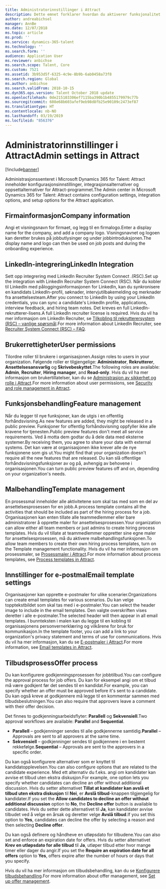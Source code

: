 ```yaml
---
title: Administratorinnstillinger i Attract
description: Dette emnet forklarer hvordan du aktiverer funksjonalitet for organisasjoner og brukere i Attract.
author: andreabichsel
manager: AnnBe
ms.date: 12/07/2018
ms.topic: article
ms.prod: ''
ms.service: dynamics-365-talent
ms.technology: ''
ms.search.form: ''
audience: Application User
ms.reviewer: anbichse
ms.search.scope: Talent, Core
ms.custom: 7521
ms.assetid: 3b953d5f-6325-4c9e-8b9b-6ab0458a73f8
ms.search.region: Global
ms.author: anbichse
ms.search.validFrom: 2018-10-15
ms.dyn365.ops.version: Talent October 2018 update
ms.openlocfilehash: 0de215103306ef7115ba390b1b4855179979c77b
ms.sourcegitcommit: 608e68b603afef9eb98d8fb25e90109c2473ef87
ms.translationtype: HT
ms.contentlocale: nb-NO
ms.lasthandoff: 03/19/2019
ms.locfileid: "856376"
---
```

# <a name="admin-settings-in-attract"></a><span data-ttu-id="b9f9f-103">Administratorinnstillinger i Attract</span><span class="sxs-lookup"><span data-stu-id="b9f9f-103">Admin settings in Attract</span></span>
[!include[banner](../includes/banner.md)]

<span data-ttu-id="b9f9f-104">Administrasjonssenteret i Microsoft Dynamics 365 for Talent: Attract inneholder konfigurasjonsinnstillinger, integrasjonsalternativer og oppsettalternativer for Attract-programmet.</span><span class="sxs-lookup"><span data-stu-id="b9f9f-104">The Admin center in Microsoft Dynamics 365 for Talent: Attract contains configuration settings, integration options, and setup options for the Attract application.</span></span>

## <a name="company-information"></a><span data-ttu-id="b9f9f-105">Firmainformasjon</span><span class="sxs-lookup"><span data-stu-id="b9f9f-105">Company information</span></span>

<span data-ttu-id="b9f9f-106">Angi et visningsnavn for firmaet, og legg til en firmalogo.</span><span class="sxs-lookup"><span data-stu-id="b9f9f-106">Enter a display name for the company, and add a company logo.</span></span> <span data-ttu-id="b9f9f-107">Visningsnavnet og logoen kan deretter brukes på jobbutlysinger og under jobbintroduksjonen.</span><span class="sxs-lookup"><span data-stu-id="b9f9f-107">The display name and logo can then be used on job posts and during the onboarding experience.</span></span>

## <a name="linkedin-integration"></a><span data-ttu-id="b9f9f-108">LinkedIn-integrering</span><span class="sxs-lookup"><span data-stu-id="b9f9f-108">LinkedIn Integration</span></span>

<span data-ttu-id="b9f9f-109">Sett opp integrering med LinkedIn Recruiter System Connect .(RSC).</span><span class="sxs-lookup"><span data-stu-id="b9f9f-109">Set up the integration with LinkedIn Recruiter System Connect (RSC).</span></span> <span data-ttu-id="b9f9f-110">Når du kobler til LinkedIn med påloggingsinformasjonen for LinkedIn, kan du synkronisere en kandidats LinkedIn-profil, søknader, intervjutilbakemelding og merknader fra ansettelsesteam.</span><span class="sxs-lookup"><span data-stu-id="b9f9f-110">After you connect to LinkedIn by using your LinkedIn credentials, you can sync a candidate's LinkedIn profile, applications, interview feedback, and hiring team notes.</span></span> <span data-ttu-id="b9f9f-111">Det kreves en full LinkedIn-rekrutterer-lisens.</span><span class="sxs-lookup"><span data-stu-id="b9f9f-111">A full LinkedIn recruiter license is required.</span></span> <span data-ttu-id="b9f9f-112">Hvis du vil ha mer informasjon om LinkedIn Recruiter, se [Tilkobling til rekrutterersystem (RSC) – vanlige spørsmål](https://www.linkedin.com/help/recruiter/answer/90483).</span><span class="sxs-lookup"><span data-stu-id="b9f9f-112">For more information about LinkedIn Recruiter, see [Recruiter System Connect (RSC) – FAQ](https://www.linkedin.com/help/recruiter/answer/90483).</span></span>

## <a name="user-permissions"></a><span data-ttu-id="b9f9f-113">Brukerrettigheter</span><span class="sxs-lookup"><span data-stu-id="b9f9f-113">User permissions</span></span>

<span data-ttu-id="b9f9f-114">Tilordne roller til brukere i organisasjonen.</span><span class="sxs-lookup"><span data-stu-id="b9f9f-114">Assign roles to users in your organization.</span></span> <span data-ttu-id="b9f9f-115">Følgende roller er tilgjengelige: **Administrator**, **Rekrutterer**, **Ansettelsesansvarlig** og **Skrivebeskyttet**.</span><span class="sxs-lookup"><span data-stu-id="b9f9f-115">The following roles are available: **Admin**, **Recruiter**, **Hiring manager**, and **Read-only**.</span></span> <span data-ttu-id="b9f9f-116">Hvis du vil ha mer informasjon om brukertillatelser, kan du se [Administrasjon av sikkerhet og rolle i Attract](./security-attract.md).</span><span class="sxs-lookup"><span data-stu-id="b9f9f-116">For more information about user permissions, see [Security and role management in Attract](./security-attract.md).</span></span>

## <a name="feature-management"></a><span data-ttu-id="b9f9f-117">Funksjonsbehandling</span><span class="sxs-lookup"><span data-stu-id="b9f9f-117">Feature management</span></span>

<span data-ttu-id="b9f9f-118">Når du legger til nye funksjoner, kan de utgis i en offentlig forhåndsvisning.</span><span class="sxs-lookup"><span data-stu-id="b9f9f-118">As new features are added, they might be released in a public preview.</span></span> <span data-ttu-id="b9f9f-119">Funksjoner for offentlig forhåndsvisning oppfyller ikke alle kravene for tjenesten.</span><span class="sxs-lookup"><span data-stu-id="b9f9f-119">Public preview features don't meet all service requirements.</span></span> <span data-ttu-id="b9f9f-120">Ved å motta dem godtar du å dele data med eksterne systemer.</span><span class="sxs-lookup"><span data-stu-id="b9f9f-120">By receiving them, you agree to share your data with external systems.</span></span> <span data-ttu-id="b9f9f-121">Det kan være at organisasjonen ikke krever alle de nye funksjonene som gis ut.</span><span class="sxs-lookup"><span data-stu-id="b9f9f-121">You might find that your organization doesn't require all the new features that are released.</span></span> <span data-ttu-id="b9f9f-122">Du kan slå offentlige forhåndsvisningsfunksjoner av og på, avhengig av behovene i organisasjonen.</span><span class="sxs-lookup"><span data-stu-id="b9f9f-122">You can turn public preview features off and on, depending on your organization's needs.</span></span>

## <a name="template-management"></a><span data-ttu-id="b9f9f-123">Malbehandling</span><span class="sxs-lookup"><span data-stu-id="b9f9f-123">Template management</span></span>

<span data-ttu-id="b9f9f-124">En prosessmal inneholder alle aktivitetene som skal tas med som en del av ansettelsesprosessen for en jobb.</span><span class="sxs-lookup"><span data-stu-id="b9f9f-124">A process template contains all the activities that should be included as part of the hiring process for a job.</span></span> <span data-ttu-id="b9f9f-125">Organisasjonen kan enten tillate alle teammedlemmer eller bare administratorer å opprette maler for ansettelsesprosessen.</span><span class="sxs-lookup"><span data-stu-id="b9f9f-125">Your organization can allow either all team members or just admins to create hiring process templates.</span></span> <span data-ttu-id="b9f9f-126">Hvis du vil tillate at teammedlemmer oppretter sine egne maler for ansettelsesprosessen, må du aktivere malbehandlingsfunksjonen.</span><span class="sxs-lookup"><span data-stu-id="b9f9f-126">To allow team members to create their own hiring process templates, turn on the Template management functionality.</span></span> <span data-ttu-id="b9f9f-127">Hvis du vil ha mer informasjon om prosessmaler, se [Prosessmaler i Attract](./process-templates-attract.md).</span><span class="sxs-lookup"><span data-stu-id="b9f9f-127">For more information about process templates, see [Process templates in Attract](./process-templates-attract.md).</span></span>

## <a name="email-template-settings"></a><span data-ttu-id="b9f9f-128">Innstillinger for e-postmal</span><span class="sxs-lookup"><span data-stu-id="b9f9f-128">Email template settings</span></span>

<span data-ttu-id="b9f9f-129">Organisasjoner kan opprette e-postmaler for ulike scenarier.</span><span class="sxs-lookup"><span data-stu-id="b9f9f-129">Organizations can create email templates for various scenarios.</span></span> <span data-ttu-id="b9f9f-130">Du kan velge topptekstbildet som skal tas med i e-postmaler.</span><span class="sxs-lookup"><span data-stu-id="b9f9f-130">You can select the header image to include in the email templates.</span></span> <span data-ttu-id="b9f9f-131">Den valgte overskriften vises deretter i alle e-postmaler.</span><span class="sxs-lookup"><span data-stu-id="b9f9f-131">The selected header will then appear in all email templates.</span></span> <span data-ttu-id="b9f9f-132">I bunnteksten i malen kan du legge til en kobling til organisasjonens personvernerklæring og vilkårene for bruk for kommunikasjon.</span><span class="sxs-lookup"><span data-stu-id="b9f9f-132">In the template footer, you can add a link to your organization's privacy statement and terms of use for communications.</span></span> <span data-ttu-id="b9f9f-133">Hvis du vil ha mer informasjon, kan du se [E-postmaler i Attract](./email-templates.md).</span><span class="sxs-lookup"><span data-stu-id="b9f9f-133">For more information, see [Email templates in Attract](./email-templates.md).</span></span>

## <a name="offer-process"></a><span data-ttu-id="b9f9f-134">Tilbudsprosess</span><span class="sxs-lookup"><span data-stu-id="b9f9f-134">Offer process</span></span>

<span data-ttu-id="b9f9f-135">Du kan konfigurere godkjenningsprosessen for jobbtilbud.</span><span class="sxs-lookup"><span data-stu-id="b9f9f-135">You can configure the approval process for job offers.</span></span> <span data-ttu-id="b9f9f-136">Du kan for eksempel angi om et tilbud må være godkjent før det sendes til en kandidat.</span><span class="sxs-lookup"><span data-stu-id="b9f9f-136">For example, you can specify whether an offer must be approved before it's sent to a candidate.</span></span> <span data-ttu-id="b9f9f-137">Du kan også kreve at godkjennere må legge til en kommentar sammen med tilbudsbeslutningen.</span><span class="sxs-lookup"><span data-stu-id="b9f9f-137">You can also require that approvers leave a comment with their offer decision.</span></span>

<span data-ttu-id="b9f9f-138">Det finnes to godkjenningsarbeidsflyter: **Parallell** og **Sekvensiell**.</span><span class="sxs-lookup"><span data-stu-id="b9f9f-138">Two approval workflows are available: **Parallel** and **Sequential**.</span></span>

- <span data-ttu-id="b9f9f-139">**Parallell** – godkjenninger sendes til alle godkjennerne samtidig.</span><span class="sxs-lookup"><span data-stu-id="b9f9f-139">**Parallel** – Approvals are sent to all approvers at the same time.</span></span>
- <span data-ttu-id="b9f9f-140">**Sekvensiell** – godkjenninger sendes til godkjennere i en bestemt rekkefølge.</span><span class="sxs-lookup"><span data-stu-id="b9f9f-140">**Sequential** – Approvals are sent to the approvers in a specific order.</span></span>

<span data-ttu-id="b9f9f-141">Du kan også konfigurere alternativer som er knyttet til kandidatopplevelsen.</span><span class="sxs-lookup"><span data-stu-id="b9f9f-141">You can also configure options that are related to the candidate experience.</span></span> <span data-ttu-id="b9f9f-142">Med ett alternativ du f.eks. angi om kandidater kan avvise et tilbud uten ekstra diskusjon.</span><span class="sxs-lookup"><span data-stu-id="b9f9f-142">For example, one option lets you specify whether candidates can decline an offer without additional discussion.</span></span> <span data-ttu-id="b9f9f-143">Hvis du setter alternativet **Tillat at kandidater kan avslå et tilbud uten ekstra diskusjon** til **Nei**, er **Avslå tilbud**-knappen tilgjengelig for kandidater.</span><span class="sxs-lookup"><span data-stu-id="b9f9f-143">If you set the **Allow candidates to decline an offer without additional discussion** option to **No**, the **Decline offer** button is available to candidates.</span></span> <span data-ttu-id="b9f9f-144">Hvis du setter dette alternativet til **Ja**, kan kandidater avvise tilbudet ved å velge en årsak og deretter velge **Avslå tilbud**.</span><span class="sxs-lookup"><span data-stu-id="b9f9f-144">If you set this option to **Yes**, candidates can decline the offer by selecting a reason and then selecting **Decline offer**.</span></span>

<span data-ttu-id="b9f9f-145">Du kan også definere og håndheve en utløpsdato for tilbudene.</span><span class="sxs-lookup"><span data-stu-id="b9f9f-145">You can also set and enforce an expiration date for offers.</span></span> <span data-ttu-id="b9f9f-146">Hvis du setter alternativet **Krev en utløpsdato for alle tilbud** til **Ja**, utløper tilbud etter hvor mange timer eller dager du angir.</span><span class="sxs-lookup"><span data-stu-id="b9f9f-146">If you set the **Require an expiration date for all offers** option to **Yes**, offers expire after the number of hours or days that you specify.</span></span>

<span data-ttu-id="b9f9f-147">Hvis du vil ha mer informasjon om tilbudsbehandling, kan du se [Konfigurere tilbudsbehandling](./offer-setup.md).</span><span class="sxs-lookup"><span data-stu-id="b9f9f-147">For more information about offer management, see [Set up offer management](./offer-setup.md).</span></span>
